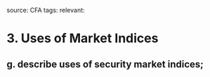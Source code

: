 source: CFA
tags: 
relevant: 

# 3. Uses of Market Indices

## g. describe uses of security market indices;

